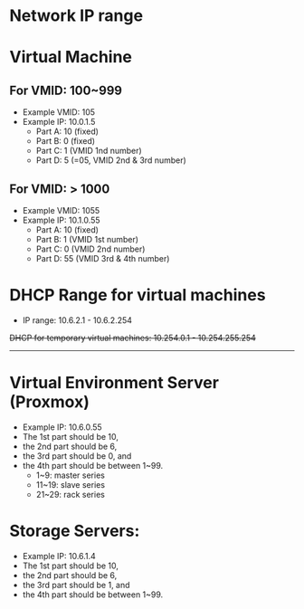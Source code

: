Network IP range
=======

# Virtual Machine

## For VMID: 100~999
- Example VMID: 105
- Example IP: 10.0.1.5
	- Part A: 10 (fixed)
	- Part B: 0 (fixed)
	- Part C: 1 (VMID 1nd number)
	- Part D: 5 (=05, VMID 2nd & 3rd number) 

## For VMID: > 1000
- Example VMID: 1055
- Example IP: 10.1.0.55
	- Part A: 10 (fixed)
	- Part B: 1 (VMID 1st number)
	- Part C: 0 (VMID 2nd number)
	- Part D: 55 (VMID 3rd & 4th number)

# DHCP Range for virtual machines
- IP range: 10.6.2.1 - 10.6.2.254

<del>DHCP for temporary virtual machines: 10.254.0.1 - 10.254.255.254</del>

----------


# Virtual Environment Server (Proxmox)
- Example IP: 10.6.0.55
- The 1st part should be 10, 
- the 2nd part should be 6, 
- the 3rd part should be 0, and 
- the 4th part should be between 1~99.
	- 1~9: master series
	- 11~19: slave series
	- 21~29: rack series
# Storage Servers:
- Example IP: 10.6.1.4
- The 1st part should be 10, 
- the 2nd part should be 6, 
- the 3rd part should be 1, and 
- the 4th part should be between 1~99.
